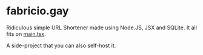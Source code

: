 # fabricio.gay

Ridiculous simple URL Shortener made using Node.JS, JSX and SQLite. It all fits on [main.tsx](./main.tsx).

A side-project that you can also self-host it.
